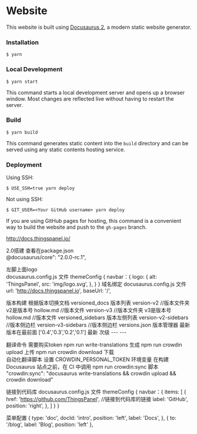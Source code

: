 # Website

This website is built using [Docusaurus 2](https://docusaurus.io/), a modern static website generator.

### Installation

```
$ yarn
```

### Local Development

```
$ yarn start
```

This command starts a local development server and opens up a browser window. Most changes are reflected live without having to restart the server.

### Build

```
$ yarn build
```

This command generates static content into the `build` directory and can be served using any static contents hosting service.

### Deployment

Using SSH:

```
$ USE_SSH=true yarn deploy
```

Not using SSH:

```
$ GIT_USER=<Your GitHub username> yarn deploy
```

If you are using GitHub pages for hosting, this command is a convenient way to build the website and push to the `gh-pages` branch.

http://docs.thingspanel.io/

2.0搭建  查看在package.json  
    @docusaurus/core": "2.0.0-rc.1",

左脚上面logo  
  docusaurus.config.js 文件
    themeConfig {
      navbar：{
         logo: {
          alt: 'ThingsPanel',
          src: 'img/logo.svg',
        },
      }
    }
域名绑定 
   docusaurus.config.js 文件
      url: 'http://docs.thingspanel.io',
      baseUrl: '/',


版本构建  根据版本切换文档
versioned_docs 版本列表
  version-v2  //版本文件夹 v2是版本号
    hollow.md  //版本文件
  version-v3  //版本文件夹 v3是版本号
    hollow.md  //版本文件
versioned_sidebars 版本左侧列表
  version-v2-sidebars  //版本侧边栏
  version-v3-sidebars  //版本侧边栏
versions.json   版本管理器  最新版本在最前面 ['0.4','0.3','0.2','0.1']
                                            最新   次级  ---    ---

翻译命令 需要购买token 
  npm run write-translations 生成 npm run crowdin upload 上传  npm run crowdin download 下载  
自动化翻译脚本   设置 CROWDIN_PERSONAL_TOKEN 环境变量
在构建 Docusaurus 站点之前，在 CI 中调用 npm run crowdin:sync 脚本
  "crowdin:sync": "docusaurus write-translations && crowdin upload && crowdin download"

链接到代码库
    docusaurus.config.js 文件
    themeConfig {
      navbar：{
         items: [
          {
            href: 'https://github.com/ThingsPanel', //链接到代码库的链接
            label: 'GitHub',
            position: 'right',
          },
         ]
      }
    }

菜单配置
     {
      type: 'doc',
      docId: 'intro',
      position: 'left',
      label: 'Docs',
    },
    { to: '/blog', label: 'Blog', position: 'left' },